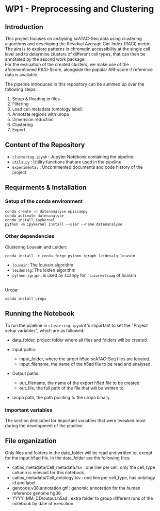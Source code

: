 # WP1 - Preprocessing and Clustering

## Introduction
This project focuses on analysing scATAC-Seq data using clustering algorithms and developing the Residual Average Gini Index (RAGI) metric. The aim is to explore patterns in chromatin accessibility at the single cell level and to determine clusters of different cell types, that can then be annotated by the second work package.  
For the evaluation of the created clusters, we make use of the aforementioned RAGI-Score, alongside the popular ARI-score if reference data is available.  

The pipeline introduced in this repository can be summed up over the following steps:  
1. Setup & Reading in files
2. Filtering
3. Load cell metadata (ontology label)
4. Annotate regions with uropa
5. Dimension reduction
6. Clustering
7. Export

## Content of the Repository
  - `clustering.ipynb`  : Jupyter Notebook containing the pipeline.
  - `utils.py`          : Utility functions that are used in the pipeline.
  - `experimental`      : Uncommented documents and code history of the project. 

## Requirments & Installation

### Setup of the conda environment

```
conda create -n datenanalyse episcanpy
conda activate datenanalyse
conda install ipykernel
python -m ipykernel install --user --name datenanalyse
```

### Other dependencies

Clustering Louvain and Leiden:
```
conda install -c conda-forge python-igraph leidenalg louvain
```
- `louvain`: The louvain algorithm
- `leidenalg`: The leiden algorithm
- `python-igraph`: is used by scanpy for `flavor=vtraag` of louvain
<br/> <br/> 

Uropa:
```
conda install uropa
```

## Running the Notebook

To run the pipeline in `clustering.ipynb` it's important to set the "Project setup variables", which are as followed:  

- data_folder, project folder where all files and folders will be created.

- Input paths: 
    - input_folder, where the target h5ad scATAC-Seq files are located.
    - input_filename, the name of the h5ad file to be read and analysed.

- Output paths:
    - out_filename, the name of the export h5ad file to be created.
    - out_file, the full path of the file that will be written to.

- uropa path, the path pointing to the uropa binary.

### Important variables

The section dedicated for important variables that were tweaked most during the development of the pipeline.

## File organization
Only files and folders in the data_folder will be read and written to, except for the input h5ad file.
In the data_folder are the following files:

- catlas_metadata/Cell_metadata.tsv : one line per cell, only the cell_type column is relevant for this notebook.
- catlas_metadata/Cell_ontology.tsv : one line per cell_type, has ontology id and label
- gencode.v38.annotation.gtf : genomic annotation for the human reference genome hg38
- YYYY_MM_DD/output.h5ad : extra folder to group different runs of the notebook by date of execution.